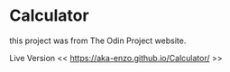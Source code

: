 # Calculator

this project was from The Odin Project website.

Live Version << https://aka-enzo.github.io/Calculator/ >>

